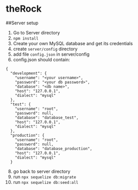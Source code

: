 # theRock

##Server setup
1. Go to Server directory
2. `npm install`
3. Create your own MySQL database and get its credentials
4. create `server/config` directory 
5. add file `config.json` in server/config
7. config.json should contain:
```
{
  "development": {
    "username": "<your username>",
    "password": "<your db password>",
    "database": "<db name>",
    "host": "127.0.0.1",
    "dialect": "mysql"
  },
  "test": {
    "username": "root",
    "password": null,
    "database": "database_test",
    "host": "127.0.0.1",
    "dialect": "mysql"
  },
  "production": {
    "username": "root",
    "password": null,
    "database": "database_production",
    "host": "127.0.0.1",
    "dialect": "mysql"
  }
  ```
  
8. go back to server directory
9. run `npx sequelize db:migrate`
10. run `npx sequelize db:seed:all`
